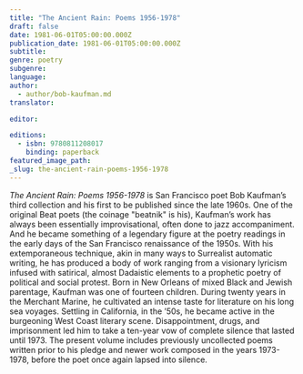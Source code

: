 ```yaml
---
title: "The Ancient Rain: Poems 1956-1978"
draft: false
date: 1981-06-01T05:00:00.000Z
publication_date: 1981-06-01T05:00:00.000Z
subtitle:
genre: poetry
subgenre:
language:
author:
  - author/bob-kaufman.md
translator:

editor:

editions:
  - isbn: 9780811208017
    binding: paperback
featured_image_path:
_slug: the-ancient-rain-poems-1956-1978
---
```


_The Ancient Rain: Poems 1956-1978_ is San Francisco poet Bob Kaufman’s third collection and his first to be published since the late 1960s. One of the original Beat poets (the coinage "beatnik" is his), Kaufman’s work has always been essentially improvisational, often done to jazz accompaniment. And he became something of a legendary figure at the poetry readings in the early days of the San Francisco renaissance of the 1950s. With his extemporaneous technique, akin in many ways to Surrealist automatic writing, he has produced a body of work ranging from a visionary lyricism infused with satirical, almost Dadaistic elements to a prophetic poetry of political and social protest. Born in New Orleans of mixed Black and Jewish parentage, Kaufman was one of fourteen children. During twenty years in the Merchant Marine, he cultivated an intense taste for literature on his long sea voyages. Settling in California, in the ’50s, he became active in the burgeoning West Coast literary scene. Disappointment, drugs, and imprisonment led him to take a ten-year vow of complete silence that lasted until 1973. The present volume includes previously uncollected poems written prior to his pledge and newer work composed in the years 1973-1978, before the poet once again lapsed into silence.

